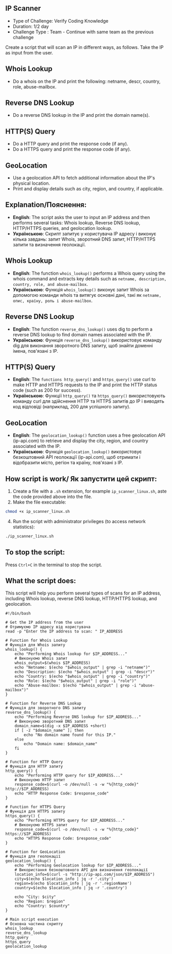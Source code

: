 ## IP Scanner
- Type of Challenge: Verify Coding Knowledge
- Duration: 1/2 day
- Challenge Type : Team - Continue with same team as the previous challenge

Create a script that will scan an IP in different ways, as follows. Take the IP as input from the user.

## Whois Lookup
- Do a whois on the IP and print the following: netname, descr, country, role, abuse-mailbox.
## Reverse DNS Lookup
- Do a reverse DNS lookup in the IP and print the domain name(s).
## HTTP(S) Query
- Do a HTTP query and print the response code (if any).
- Do a HTTPS query and print the response code (if any).
## GeoLocation
- Use a geolocation API to fetch additional information about the IP's physical location.
- Print and display details such as city, region, and country, if applicable.
  

## Explanation/Пояснення:

- **English**: The script asks the user to input an IP address and then performs several tasks: Whois lookup, Reverse DNS lookup, HTTP/HTTPS queries, and geolocation lookup.
- **Українською**: Скрипт запитує у користувача IP адресу і виконує кілька завдань: запит Whois, зворотний DNS запит, HTTP/HTTPS запити та визначення геолокації.

## Whois Lookup
- **English**: The function ```whois_lookup()``` performs a Whois query using the whois command and extracts key details such as ```netname, description, country, role, and abuse-mailbox```.
- **Українською**: Функція ```whois_lookup()``` виконує запит Whois за допомогою команди whois та витягує основні дані, такі як ```netname, опис, країну, роль і abuse-mailbox```.

## Reverse DNS Lookup
- **English**: The function ```reverse_dns_lookup()``` uses dig to perform a reverse DNS lookup to find domain names associated with the IP.
- **Українською**: Функція ```reverse_dns_lookup()``` використовує команду dig для виконання зворотного DNS запиту, щоб знайти доменні імена, пов'язані з IP.

## HTTP(S) Query
- **English**: The ```functions http_query()``` and ```https_query()``` use curl to make HTTP and HTTPS requests to the IP and print the HTTP status code (such as 200 for success).
- **Українською**: Функції ```http_query()``` та ```https_query()``` використовують команду curl для здійснення HTTP та HTTPS запитів до IP і виводять код відповіді (наприклад, 200 для успішного запиту).

## GeoLocation
- **English**: The ```geolocation_lookup()``` function uses a free geolocation API (ip-api.com) to retrieve and display the city, region, and country associated with the IP.
- **Українською**: Функція ```geolocation_lookup()``` використовує безкоштовний API геолокації (ip-api.com), щоб отримати і відобразити місто, регіон та країну, пов'язані з IP.


## How script is work/ Як запустити цей скрипт:
1. Create a file with a ```.sh``` extension, for example ```ip_scanner_linux.sh```, aste the code provided above into the file.
2. Make the file executable:
    
```bash
chmod +x ip_scanner_linux.sh
```

4. Run the script with administrator privileges (to access network statistics):
 
```bash
./ip_scanner_linux.sh
```

## To stop the script:
Press ```Ctrl+C``` in the terminal to stop the script.

## What the script does:
This script will help you perform several types of scans for an IP address, including Whois lookup, reverse DNS lookup, HTTP/HTTPS lookup, and geolocation.

```
#!/bin/bash

# Get the IP address from the user
# Отримуємо IP адресу від користувача
read -p "Enter the IP address to scan: " IP_ADDRESS

# Function for Whois Lookup
# Функція для Whois запиту
whois_lookup() {
    echo "Performing Whois lookup for $IP_ADDRESS..."
    # Виконуємо Whois запит
    whois_output=$(whois $IP_ADDRESS)
    echo "Netname: $(echo "$whois_output" | grep -i "netname")"
    echo "Description: $(echo "$whois_output" | grep -i "descr")"
    echo "Country: $(echo "$whois_output" | grep -i "country")"
    echo "Role: $(echo "$whois_output" | grep -i "role")"
    echo "Abuse-mailbox: $(echo "$whois_output" | grep -i "abuse-mailbox")"
}

# Function for Reverse DNS Lookup
# Функція для зворотного DNS запиту
reverse_dns_lookup() {
    echo "Performing Reverse DNS lookup for $IP_ADDRESS..."
    # Виконуємо зворотний DNS запит
    domain_name=$(dig -x $IP_ADDRESS +short)
    if [ -z "$domain_name" ]; then
        echo "No domain name found for this IP."
    else
        echo "Domain name: $domain_name"
    fi
}

# Function for HTTP Query
# Функція для HTTP запиту
http_query() {
    echo "Performing HTTP query for $IP_ADDRESS..."
    # Виконуємо HTTP запит
    response_code=$(curl -o /dev/null -s -w "%{http_code}" http://$IP_ADDRESS)
    echo "HTTP Response Code: $response_code"
}

# Function for HTTPS Query
# Функція для HTTPS запиту
https_query() {
    echo "Performing HTTPS query for $IP_ADDRESS..."
    # Виконуємо HTTPS запит
    response_code=$(curl -o /dev/null -s -w "%{http_code}" https://$IP_ADDRESS)
    echo "HTTPS Response Code: $response_code"
}

# Function for GeoLocation
# Функція для геолокації
geolocation_lookup() {
    echo "Performing Geolocation lookup for $IP_ADDRESS..."
    # Використання безкоштовного API для визначення геолокації
    location_info=$(curl -s "http://ip-api.com/json/$IP_ADDRESS")
    city=$(echo $location_info | jq -r '.city')
    region=$(echo $location_info | jq -r '.regionName')
    country=$(echo $location_info | jq -r '.country')
    
    echo "City: $city"
    echo "Region: $region"
    echo "Country: $country"
}

# Main script execution
# Основна частина скрипту
whois_lookup
reverse_dns_lookup
http_query
https_query
geolocation_lookup

```
